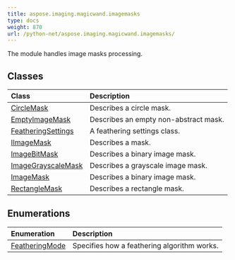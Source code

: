 ```yaml
---
title: aspose.imaging.magicwand.imagemasks
type: docs
weight: 870
url: /python-net/aspose.imaging.magicwand.imagemasks/
---
```



The module handles image masks processing.

## **Classes**
| **Class** | **Description** |
| :- | :- |
| [CircleMask](/imaging/python-net/aspose.imaging.magicwand.imagemasks/circlemask/) | Describes a circle mask. |
| [EmptyImageMask](/imaging/python-net/aspose.imaging.magicwand.imagemasks/emptyimagemask/) | Describes an empty non-abstract mask. |
| [FeatheringSettings](/imaging/python-net/aspose.imaging.magicwand.imagemasks/featheringsettings/) | A feathering settings class. |
| [IImageMask](/imaging/python-net/aspose.imaging.magicwand.imagemasks/iimagemask/) | Describes a mask. |
| [ImageBitMask](/imaging/python-net/aspose.imaging.magicwand.imagemasks/imagebitmask/) | Describes a binary image mask. |
| [ImageGrayscaleMask](/imaging/python-net/aspose.imaging.magicwand.imagemasks/imagegrayscalemask/) | Describes a grayscale image mask. |
| [ImageMask](/imaging/python-net/aspose.imaging.magicwand.imagemasks/imagemask/) | Describes a binary image mask. |
| [RectangleMask](/imaging/python-net/aspose.imaging.magicwand.imagemasks/rectanglemask/) | Describes a rectangle mask. |
## **Enumerations**
| **Enumeration** | **Description** |
| :- | :- |
| [FeatheringMode](/imaging/python-net/aspose.imaging.magicwand.imagemasks/featheringmode/) | Specifies how a feathering algorithm works. |
